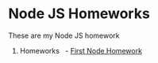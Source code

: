 # Node JS Homeworks

These are my Node JS homework

1. Homeworks
  - [First Node Homework](https://github.com/MarioGurmesevski/Node-JS-homeworks/tree/main/Node%20first%20homework)